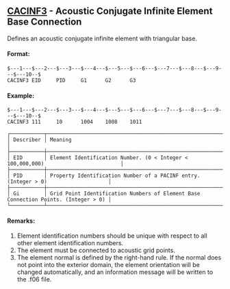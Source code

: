 ## [CACINF3](https://help.hexagonmi.com/bundle/MSC_Nastran_2022.4/page/Nastran_Combined_Book/qrg/bulkc1/TOC.CACINF3.xhtml) - Acoustic Conjugate Infinite Element Base Connection

Defines an acoustic conjugate infinite element with triangular base.

#### Format:

```nastran
$---1---$---2---$---3---$---4---$---5---$---6---$---7---$---8---$---9---$---10--$
CACINF3 EID     PID     G1      G2      G3                                      
```

#### Example:

```nastran
$---1---$---2---$---3---$---4---$---5---$---6---$---7---$---8---$---9---$---10--$
CACINF3 111     10      1004    1008    1011                                    
```

```text
┌───────────┬────────────────────────────────────────────────────────────────────────────────────┐
│ Describer │ Meaning                                                                            │
├───────────┼────────────────────────────────────────────────────────────────────────────────────┤
│ EID       │ Element Identification Number. (0 < Integer < 100,000,000)                         │
├───────────┼────────────────────────────────────────────────────────────────────────────────────┤
│ PID       │ Property Identification Number of a PACINF entry. (Integer > 0)                    │
├───────────┼────────────────────────────────────────────────────────────────────────────────────┤
│ Gi        │ Grid Point Identification Numbers of Element Base Connection Points. (Integer > 0) │
└───────────┴────────────────────────────────────────────────────────────────────────────────────┘
```

#### Remarks:

1. Element identification numbers should be unique with respect to all other element identification numbers.
2. The element must be connected to acoustic grid points.
3. The element normal is defined by the right-hand rule. If the normal does not point into the exterior domain, the element orientation will be changed automatically, and an information message will be written to the .f06 file.
